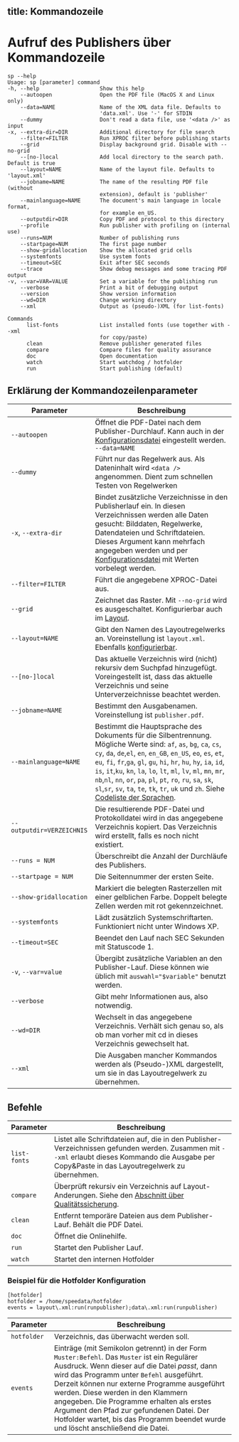 title: Kommandozeile
---
Aufruf des Publishers über Kommandozeile
========================================

    sp --help
    Usage: sp [parameter] command
    -h, --help                   Show this help
        --autoopen               Open the PDF file (MacOS X and Linux only)
        --data=NAME              Name of the XML data file. Defaults to
                                 'data.xml'. Use '-' for STDIN
        --dummy                  Don't read a data file, use '<data />' as input
    -x, --extra-dir=DIR          Additional directory for file search
        --filter=FILTER          Run XPROC filter before publishing starts
        --grid                   Display background grid. Disable with --no-grid
        --[no-]local             Add local directory to the search path. Default is true
        --layout=NAME            Name of the layout file. Defaults to 'layout.xml'
        --jobname=NAME           The name of the resulting PDF file (without
                                 extension), default is 'publisher'
        --mainlanguage=NAME      The document's main language in locale format,
                                 for example en_US.
        --outputdir=DIR          Copy PDF and protocol to this directory
        --profile                Run publisher with profiling on (internal use)
        --runs=NUM               Number of publishing runs
        --startpage=NUM          The first page number
        --show-gridallocation    Show the allocated grid cells
        --systemfonts            Use system fonts
        --timeout=SEC            Exit after SEC seconds
        --trace                  Show debug messages and some tracing PDF output
    -v, --var=VAR=VALUE          Set a variable for the publishing run
        --verbose                Print a bit of debugging output
        --version                Show version information
        --wd=DIR                 Change working directory
        --xml                    Output as (pseudo-)XML (for list-fonts)
     
    Commands
          list-fonts             List installed fonts (use together with --xml
                                 for copy/paste)
          clean                  Remove publisher generated files
          compare                Compare files for quality assurance
          doc                    Open documentation
          watch                  Start watchdog / hotfolder
          run                    Start publishing (default)

Erklärung der Kommandozeilenparameter
-------------------------------------

Parameter | Beschreibung
----------|-------------
`--autoopen`| Öffnet die PDF-Datei nach dem Publisher-Durchlauf. Kann auch in der [Konfigurationsdatei](configuration.html) eingestellt werden.  `--data=NAME`| Gibt den Namen der XML-Daten an. Voreinstellung ist `data.xml`.   Ebenfalls [konfigurierbar](configuration.html). Wird als Dateiname ein Strich (`-`) angegeben, liest der Publisher die XML-Daten aus der Standard-Eingabe (STDIN).
`--dummy`| Führt nur das Regelwerk aus. Als Dateninhalt wird `<data />` angenommen. Dient zum schnellen Testen von Regelwerken
`-x`, `--extra-dir`| Bindet zusätzliche Verzeichnisse in den Publisherlauf ein. In diesen  Verzeichnissen werden alle Daten gesucht: Bilddaten, Regelwerke,  Datendateien und Schriftdateien. Dieses Argument kann mehrfach  angegeben werden und per [Konfigurationsdatei](configuration.html)  mit Werten vorbelegt werden.
`--filter=FILTER`| Führt die angegebene XPROC-Datei aus.
`--grid`| Zeichnet das Raster. Mit `--no-grid` wird es ausgeschaltet. Konfigurierbar auch im [Layout](../commands-de/options.html).
`--layout=NAME`| Gibt den Namen des Layoutregelwerks an. Voreinstellung ist `layout.xml`. Ebenfalls [konfigurierbar](configuration.html).
`--[no-]local`| Das aktuelle Verzeichnis wird (nicht) rekursiv dem Suchpfad hinzugefügt. Voreingestellt ist, dass das aktuelle Verzeichnis und  seine Unterverzeichnisse beachtet werden.
`--jobname=NAME`| Bestimmt den Ausgabenamen. Voreinstellung ist `publisher.pdf`.
`--mainlanguage=NAME`| Bestimmt die Hauptsprache des Dokuments für die Silbentrennung. Mögliche Werte sind: `af`, `as`, `bg`, `ca`, `cs`, `cy`, `da`, `de`,`el`, `en`, `en_GB`, `en_US`, `eo`, `es`, `et`, `eu`, `fi`, `fr`,`ga`, `gl`, `gu`, `hi`, `hr`, `hu`, `hy`, `ia`, `id`, `is`, `it`,`ku`, `kn`, `la`, `lo`, `lt`, `ml`, `lv`, `ml`, `mn`, `mr`, `nb`,`nl`, `nn`, `or`, `pa`, `pl`, `pt`, `ro`, `ru`, `sa`, `sk`, `sl`,`sr`, `sv`, `ta`, `te`, `tk`, `tr`, `uk` und `zh`. Siehe [Codeliste der Sprachen](http://www.loc.gov/standards/iso639-2/php/code_list.php).
`--outputdir=VERZEICHNIS`| Die resultierende PDF-Datei und Protokolldatei wird in das angegebene Verzeichnis kopiert. Das Verzeichnis wird erstellt, falls es noch nicht existiert.
`--runs = NUM`| Überschreibt die Anzahl der Durchläufe des Publishers.
`--startpage = NUM`| Die Seitennummer der ersten Seite.
`--show-gridallocation`| Markiert die belegten Rasterzellen mit einer gelblichen Farbe. Doppelt belegte Zellen werden mit rot gekennzeichnet.
`--systemfonts`| Lädt zusätzlich Systemschriftarten. Funktioniert nicht unter Windows XP.
`--timeout=SEC`| Beendet den Lauf nach SEC Sekunden mit Statuscode 1.
`-v`, `--var=value`| Übergibt zusätzliche Variablen an den Publisher-Lauf. Diese können wie üblich mit `auswahl="$variable"` benutzt werden.
`--verbose`| Gibt mehr Informationen aus, also notwendig.
`--wd=DIR`| Wechselt in das angegebene Verzeichnis. Verhält sich genau so, als ob man vorher mit cd in dieses Verzeichnis gewechselt hat.
`--xml`| Die Ausgaben mancher Kommandos werden als (Pseudo-)XML dargestellt, um sie in das Layoutregelwerk zu übernehmen.

Befehle
-------

Parameter | Beschreibung
----------|-------------
`list-fonts`|  Listet alle Schriftdateien auf, die in den Publisher-Verzeichnissen gefunden werden. Zusammen mit `--xml` erlaubt dieses Kommando die Ausgabe per Copy&Paste in das Layoutregelwerk zu übernehmen.
`compare`|  Überprüft rekursiv ein Verzeichnis auf Layout-Anderungen. Siehe den [Abschnitt über Qualitätssicherung](qualityassurance.html).
`clean`|  Entfernt temporäre Dateien aus dem Publisher-Lauf. Behält die PDF Datei.
`doc`|  Öffnet die Onlinehilfe.
`run`|  Startet den Publisher Lauf.
`watch`|  Startet den internen Hotfolder

### Beispiel für die Hotfolder Konfiguration
    [hotfolder]
    hotfolder = /home/speedata/hotfolder
    events = layout\.xml:run(runpublisher);data\.xml:run(runpublisher)

 Parameter | Beschreibung
 ----------|-------------
`hotfolder`|  Verzeichnis, das überwacht werden soll.
`events`|  Einträge (mit Semikolon getrennt) in der Form `Muster:Befehl`. Das `Muster` ist ein Regulärer Ausdruck. Wenn dieser auf die Datei *passt*, dann wird das Programm unter `Befehl` ausgeführt. Derzeit können nur externe Programme ausgeführt werden. Diese werden in den Klammern angegeben. Die Programme erhalten als erstes Argument den Pfad zur gefundenen Datei. Der Hotfolder wartet, bis das Programm beendet wurde und löscht anschließend die Datei.

